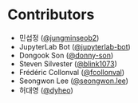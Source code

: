 # Contributors

* 민섭정 ([@jungminseob2](https://crowdin.com/profile/jungminseob2))
* JupyterLab Bot ([@jupyterlab-bot](https://crowdin.com/profile/jupyterlab-bot))
* Dongook Son ([@donny-son](https://crowdin.com/profile/donny-son))
* Steven Silvester ([@blink1073](https://crowdin.com/profile/blink1073))
* Frédéric Collonval ([@fcollonval](https://crowdin.com/profile/fcollonval))
* Seongwon Lee ([@seongwon.lee](https://crowdin.com/profile/seongwon.lee))
* 허대영 ([@dyheo](https://crowdin.com/profile/dyheo))
